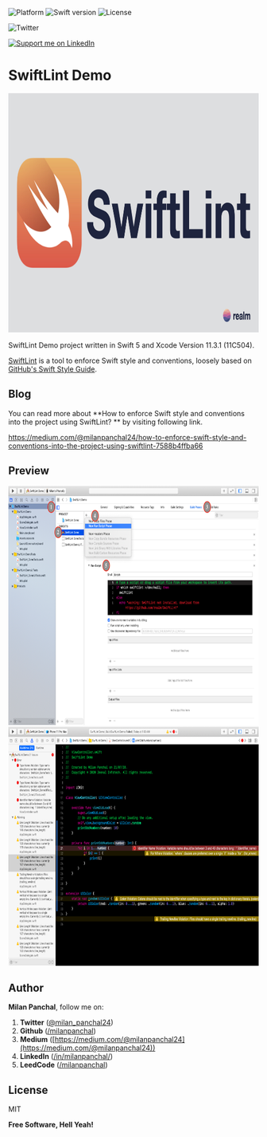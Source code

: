 ![Platform](https://img.shields.io/badge/platform-ios-blue.svg?style=flat)
![Swift version](https://img.shields.io/badge/Swift-5-orange.svg?style=flat)
![License](https://img.shields.io/github/license/milanpanchal/MVVM-Design-Pattern)

![Twitter](https://img.shields.io/twitter/follow/milan_panchal24?style=social)

<a href="https://www.linkedin.com/in/milanpanchal/">
    <img src="https://img.shields.io/badge/Support-Recommend%2FEndorse%20me%20on%20Linkedin-blue?style=for-the-badge&logo=linkedin" alt="Support me on LinkedIn" /></a>



# SwiftLint Demo

<img src="Images/1.jpeg" height="480"/>

SwiftLint Demo project written in Swift 5 and Xcode Version 11.3.1 (11C504).

[SwiftLint](https://github.com/realm/SwiftLint) is a tool to enforce Swift style and conventions, loosely based on [GitHub's Swift Style Guide](https://github.com/github/swift-style-guide).



## Blog
You can read more about **How to enforce Swift style and conventions into the project using SwiftLint? ** by visiting following link.

https://medium.com/@milanpanchal24/how-to-enforce-swift-style-and-conventions-into-the-project-using-swiftlint-7588b4ffba66



## Preview

<img src="Images/2.png" height="480"/>
<img src="Images/3.png" height="480"/>



## Author

**Milan Panchal**, follow me on:

1. **Twitter** ([@milan_panchal24](https://twitter.com/milan_panchal24))
2. **Github** ([/milanpanchal](https://github.com/milanpanchal/))
3. **Medium** ([https://medium.com/@milanpanchal24](https://medium.com/@milanpanchal24))
4. **LinkedIn** ([/in/milanpanchal/](https://www.linkedin.com/in/milanpanchal/))
5. **LeedCode** ([/milanpanchal](https://leetcode.com/milanpanchal/))



License
----

MIT


**Free Software, Hell Yeah!**
